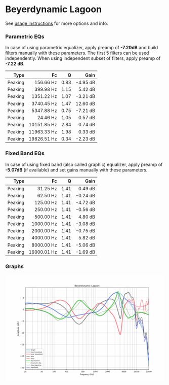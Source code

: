 # Beyerdynamic Lagoon
See [usage instructions](https://github.com/jaakkopasanen/AutoEq#usage) for more options and info.

### Parametric EQs
In case of using parametric equalizer, apply preamp of **-7.20dB** and build filters manually
with these parameters. The first 5 filters can be used independently.
When using independent subset of filters, apply preamp of **-7.22 dB**.

| Type    | Fc          |    Q | Gain     |
|--------:|------------:|-----:|---------:|
| Peaking | 156.66 Hz   | 0.83 | -4.95 dB |
| Peaking | 399.98 Hz   | 1.15 | 5.42 dB  |
| Peaking | 1351.22 Hz  | 1.07 | -3.21 dB |
| Peaking | 3740.45 Hz  | 1.47 | 12.60 dB |
| Peaking | 5347.88 Hz  | 0.75 | -7.21 dB |
| Peaking | 24.46 Hz    | 1.05 | 0.57 dB  |
| Peaking | 10151.85 Hz | 2.84 | 0.74 dB  |
| Peaking | 11963.33 Hz | 1.98 | 0.33 dB  |
| Peaking | 19826.51 Hz | 0.34 | -2.23 dB |

### Fixed Band EQs
In case of using fixed band (also called graphic) equalizer, apply preamp of **-5.07dB**
(if available) and set gains manually with these parameters.

| Type    | Fc          |    Q | Gain     |
|--------:|------------:|-----:|---------:|
| Peaking | 31.25 Hz    | 1.41 | 0.49 dB  |
| Peaking | 62.50 Hz    | 1.41 | -0.24 dB |
| Peaking | 125.00 Hz   | 1.41 | -4.72 dB |
| Peaking | 250.00 Hz   | 1.41 | -0.56 dB |
| Peaking | 500.00 Hz   | 1.41 | 4.80 dB  |
| Peaking | 1000.00 Hz  | 1.41 | -3.08 dB |
| Peaking | 2000.00 Hz  | 1.41 | -0.75 dB |
| Peaking | 4000.00 Hz  | 1.41 | 5.82 dB  |
| Peaking | 8000.00 Hz  | 1.41 | -5.06 dB |
| Peaking | 16000.01 Hz | 1.41 | -1.69 dB |

### Graphs
![](./Beyerdynamic%20Lagoon.png)